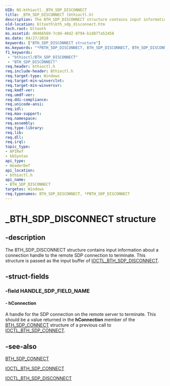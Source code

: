 ```yaml
---
UID: NS:bthioctl._BTH_SDP_DISCONNECT
title: _BTH_SDP_DISCONNECT (bthioctl.h)
description: The BTH_SDP_DISCONNECT structure contains input information about a connection handle to the remote SDP connection to terminate. This structure is passed as the input buffer of IOCTL_BTH_SDP_DISCONNECT.
old-location: bltooth\bth_sdp_disconnect.htm
tech.root: bltooth
ms.assetid: d0466569-7c9d-40d2-8794-b1d877a52458
ms.date: 04/27/2018
keywords: ["BTH_SDP_DISCONNECT structure"]
ms.keywords: "*PBTH_SDP_DISCONNECT, BTH_SDP_DISCONNECT, BTH_SDP_DISCONNECT structure [Bluetooth Devices], PBTH_SDP_DISCONNECT, PBTH_SDP_DISCONNECT structure pointer [Bluetooth Devices], _BTH_SDP_DISCONNECT, bltooth.bth_sdp_disconnect, bth_structs_049df802-3bad-49b0-b80e-f3b0a1579b72.xml, bthioctl/BTH_SDP_DISCONNECT, bthioctl/PBTH_SDP_DISCONNECT"
f1_keywords:
 - "bthioctl/BTH_SDP_DISCONNECT"
 - "BTH_SDP_DISCONNECT"
req.header: bthioctl.h
req.include-header: Bthioctl.h
req.target-type: Windows
req.target-min-winverclnt: 
req.target-min-winversvr: 
req.kmdf-ver: 
req.umdf-ver: 
req.ddi-compliance: 
req.unicode-ansi: 
req.idl: 
req.max-support: 
req.namespace: 
req.assembly: 
req.type-library: 
req.lib: 
req.dll: 
req.irql: 
topic_type:
- APIRef
- kbSyntax
api_type:
- HeaderDef
api_location:
- bthioctl.h
api_name:
- BTH_SDP_DISCONNECT
targetos: Windows
req.typenames: BTH_SDP_DISCONNECT, *PBTH_SDP_DISCONNECT
---
```


# _BTH_SDP_DISCONNECT structure


## -description


The BTH_SDP_DISCONNECT structure contains input information about a connection handle to the remote
  SDP connection to terminate. This structure is passed as the input buffer of 
  <a href="https://docs.microsoft.com/windows-hardware/drivers/ddi/bthioctl/ni-bthioctl-ioctl_bth_sdp_disconnect">IOCTL_BTH_SDP_DISCONNECT</a>.


## -struct-fields




### -field HANDLE_SDP_FIELD_NAME

 




#### - hConnection

A handle for the SDP connection on the remote server to terminate. This should be a value returned
     in the 
     <b>hConnection</b> member of the 
     <a href="https://docs.microsoft.com/windows-hardware/drivers/ddi/bthioctl/ns-bthioctl-_bth_sdp_connect">BTH_SDP_CONNECT</a> structure of a previous call
     to 
     <a href="https://docs.microsoft.com/windows-hardware/drivers/ddi/bthioctl/ni-bthioctl-ioctl_bth_sdp_connect">IOCTL_BTH_SDP_CONNECT</a>.


## -see-also




<a href="https://docs.microsoft.com/windows-hardware/drivers/ddi/bthioctl/ns-bthioctl-_bth_sdp_connect">BTH_SDP_CONNECT</a>



<a href="https://docs.microsoft.com/windows-hardware/drivers/ddi/bthioctl/ni-bthioctl-ioctl_bth_sdp_connect">IOCTL_BTH_SDP_CONNECT</a>



<a href="https://docs.microsoft.com/windows-hardware/drivers/ddi/bthioctl/ni-bthioctl-ioctl_bth_sdp_disconnect">IOCTL_BTH_SDP_DISCONNECT</a>
 

 

